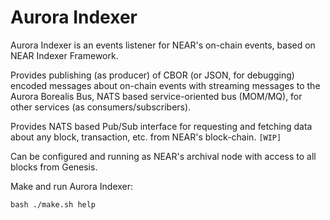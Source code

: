 # Aurora Indexer
Aurora Indexer is an events listener for NEAR's on-chain events, based on NEAR Indexer Framework.

Provides publishing (as producer) of CBOR (or JSON, for debugging) encoded messages about on-chain events with streaming messages to the Aurora Borealis Bus, NATS based service-oriented bus (MOM/MQ), for other services (as consumers/subscribers).

Provides NATS based Pub/Sub interface for requesting and fetching data about any block, transaction, etc. from NEAR's block-chain. `[WIP]`

Can be configured and running as NEAR's archival node with access to all blocks from Genesis.

Make and run Aurora Indexer:
```
bash ./make.sh help
```
